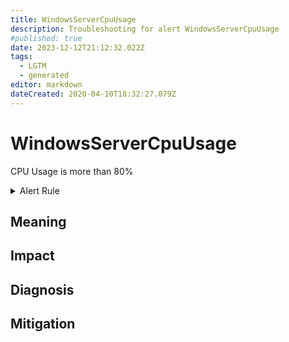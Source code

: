 ```yaml
---
title: WindowsServerCpuUsage
description: Troubleshooting for alert WindowsServerCpuUsage
#published: true
date: 2023-12-12T21:12:32.022Z
tags: 
  - LGTM
  - generated
editor: markdown
dateCreated: 2020-04-10T18:32:27.079Z
---
```


# WindowsServerCpuUsage

CPU Usage is more than 80%

<details>
  <summary>Alert Rule</summary>

{{% rule "windows-server/windows-exporter.yml" "WindowsServerCpuUsage" %}}

{{% comment %}}

```yaml
alert: WindowsServerCpuUsage
expr: 100 - (avg by (instance) (rate(windows_cpu_time_total{mode="idle"}[2m])) * 100) > 80
for: 0m
labels:
    severity: warning
annotations:
    summary: Windows Server CPU Usage (instance {{ $labels.instance }})
    description: |-
        CPU Usage is more than 80%
          VALUE = {{ $value }}
          LABELS = {{ $labels }}
    runbook: https://github.com/srerun/prometheus-alerts/blob/main/content/runbooks/windows-exporter/WindowsServerCpuUsage.md

```

{{% /comment %}}

</details>


## Meaning
[//]: # "Short paragraph that explains what the alert means"


## Impact
[//]: # "What could / will happen if the alert is not addressed"



## Diagnosis
[//]: # "Steps to take to identify the cause of the problem"



## Mitigation
[//]: # "The steps necessary to resolve the alert"
